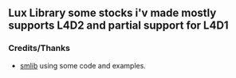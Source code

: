 ## Lux Library some stocks i'v made mostly supports L4D2 and partial support for L4D1

### Credits/Thanks
- [smlib](https://github.com/bcserv/smlib/tree/transitional_syntax) using some code and examples.